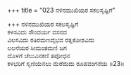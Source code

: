+++
title = "023 ನಳಿನಮುಖಿಯರ ಸಕಲಸೃಷ್ಟಿಗೆ"

+++
ನಳಿನಮುಖಿಯರ ಸಕಲಸೃಷ್ಟಿಗೆ  
ಕಳಸವಿದು ಸೌಂದರ್ಯ ವಸನದ  
ವಿಲಸವಿದು ರತಿರಮಣವೈಭವ ರತ್ನಕೋಶವಿದು   
ಲಲನೆಯರ ಸೀಮಂತಮಣಿ ಜಗ  
ದೊಳಗೆ ಚೆಲುವಿನಕಣಿ ತಪೋಧನ      
ಕಳಭರಿಗೆ ಸೃಣಿಯೆನಲು ಮೆರೆದುದು ರೂಪವಂಗನೆಯ      ॥23॥
